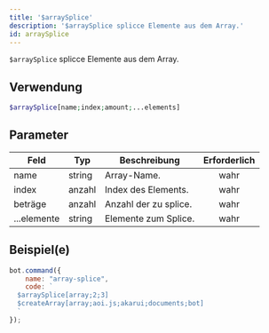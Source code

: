 ```yaml
---
title: '$arraySplice'
description: '$arraySplice splicce Elemente aus dem Array.'
id: arraySplice
---
```


`$arraySplice` splicce Elemente aus dem Array.

## Verwendung

```php
$arraySplice[name;index;amount;...elements]
```

## Parameter

| Feld        | Typ    | Beschreibung          | Erforderlich |
| ----------- | ------ | --------------------- |:------------:|
| name        | string | Array-Name.           |     wahr     |
| index       | anzahl | Index des Elements.   |     wahr     |
| beträge     | anzahl | Anzahl der zu splice. |     wahr     |
| ...elemente | string | Elemente zum Splice.  |     wahr     |

## Beispiel(e)

```javascript
bot.command({
    name: "array-splice",
    code: `
  $arraySplice[array;2;3]
  $createArray[array;aoi.js;akarui;documents;bot]
  `
});
```